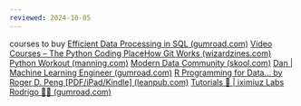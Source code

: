 ```yaml
---
reviewed: 2024-10-05
---
```

courses to buy 
[Efficient Data Processing in SQL (gumroad.com)](https://josephmachado.gumroad.com/l/analyticalsql)
[Video Courses – The Python Coding Place](https://thepythoncodingplace.com/python-courses/)[How Git Works (wizardzines.com)](https://wizardzines.com/zines/git/)
[Python Workout (manning.com)](https://www.manning.com/books/python-workout?utm_source=lerner&utm_medium=affiliate&utm_campaign=book_lerner_python_7_6_20&a_aid=lerner&a_bid=5d892a5e)
[Modern Data Community (skool.com)](https://www.skool.com/modern-data-community/about)
[Dan | Machine Learning Engineer (gumroad.com)](https://dankornas.gumroad.com/)
[R Programming for Data… by Roger D. Peng [PDF/iPad/Kindle] (leanpub.com)](https://leanpub.com/rprogramming)
[Tutorials 📖 | iximiuz Labs](https://labs.iximiuz.com/tutorials)
[Rodrigo 🐍🚀 (gumroad.com)](https://mathspp.gumroad.com/)